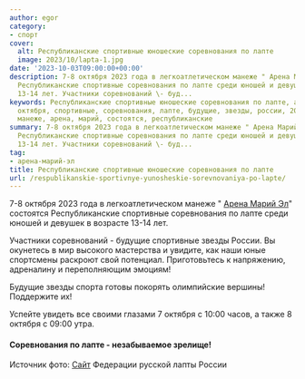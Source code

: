 ```yaml
---
author: egor
category:
- спорт
cover:
  alt: Республиканские спортивные юношеские соревнования по лапте
  image: 2023/10/lapta-1.jpg
date: '2023-10-03T09:00:00+00:00'
description: 7-8 октября 2023 года в легкоатлетическом манеже " Арена Марий Эл" состоятся
  Республиканские спортивные соревнования по лапте среди юношей и девушек в возрасте
  13-14 лет. Участники соревнований \- буд...
keywords: Республиканские спортивные юношеские соревнования по лапте, арена-марий-эл,
  октября, спортивные, соревнования, лапте, будущие, звезды, россии, 2023, года, легкоатлетическом,
  манеже, арена, марий, состоятся, республиканские
summary: 7-8 октября 2023 года в легкоатлетическом манеже " Арена Марий Эл" состоятся
  Республиканские спортивные соревнования по лапте среди юношей и девушек в возрасте
  13-14 лет. Участники соревнований \- буд...
tag:
- арена-марий-эл
title: Республиканские спортивные юношеские соревнования по лапте
url: /respublikanskie-sportivnye-yunosheskie-sorevnovaniya-po-lapte/
---
```


7-8 октября 2023 года в легкоатлетическом манеже " [Арена Марий Эл](/arena-marij-el/)" состоятся Республиканские спортивные соревнования по лапте среди юношей и девушек в возрасте 13-14 лет.

Участники соревнований \- будущие спортивные звезды России. Вы окунетесь в мир высокого мастерства и увидите, как наши юные спортсмены раскроют свой потенциал. Приготовьтесь к напряжению, адреналину и переполняющим эмоциям!

Будущие звезды спорта готовы покорять олимпийские вершины! Поддержите их!

Успейте увидеть все своими глазами 7 октября с 10:00 часов, а также 8 октября с 09:00 утра.

#### Соревнования по лапте \- незабываемое зрелище!

Источник фото: [Сайт](https://www.ruslapta.ru/) Федерации русской лапты России